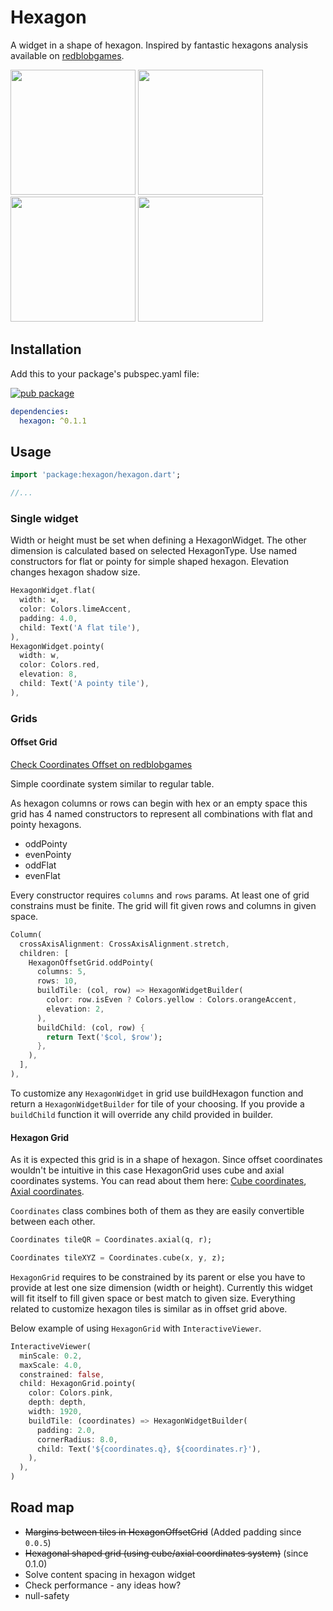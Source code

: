 # Hexagon

A widget in a shape of hexagon.
Inspired by fantastic hexagons analysis available on [redblobgames](https://www.redblobgames.com/grids/hexagons/).

<img src="https://raw.githubusercontent.com/rSquared-software/flutter-hexagon/master/example/hexagon_example_1.png" width="200"> <img src="https://raw.githubusercontent.com/rSquared-software/flutter-hexagon/master/example/hexagon_example_2.png" width="200"> <img src="https://raw.githubusercontent.com/rSquared-software/flutter-hexagon/master/example/hexagon_example_3.png" width="200"> <img src="https://raw.githubusercontent.com/rSquared-software/flutter-hexagon/master/example/hexagon_example_4.png" width="200">

## Installation
Add this to your package's pubspec.yaml file:

[![pub package](https://img.shields.io/pub/v/hexagon.svg)](https://pub.dev/packages/hexagon)

```yaml
dependencies:
  hexagon: ^0.1.1
```

## Usage

```dart
import 'package:hexagon/hexagon.dart';

//...
```

### Single widget
Width or height must be set when defining a HexagonWidget. The other dimension is calculated based on selected HexagonType.
Use named constructors for flat or pointy for simple shaped hexagon. Elevation changes hexagon shadow size.

```dart
HexagonWidget.flat(
  width: w,
  color: Colors.limeAccent,
  padding: 4.0,
  child: Text('A flat tile'),
),
HexagonWidget.pointy(
  width: w,
  color: Colors.red,
  elevation: 8,
  child: Text('A pointy tile'),
),
```

### Grids
#### Offset Grid
[Check Coordinates Offset on redblobgames](https://www.redblobgames.com/grids/hexagons/#coordinates-offset)

Simple coordinate system similar to regular table.

As hexagon columns or rows can begin with hex or an empty space this grid has 4 named constructors to represent all combinations with flat and pointy hexagons.
* oddPointy
* evenPointy
* oddFlat
* evenFlat

Every constructor requires `columns` and `rows` params.
At least one of grid constrains must be finite. The grid will fit given rows and columns in given space.

```dart
Column(
  crossAxisAlignment: CrossAxisAlignment.stretch,
  children: [
    HexagonOffsetGrid.oddPointy(
      columns: 5,
      rows: 10,
      buildTile: (col, row) => HexagonWidgetBuilder(
        color: row.isEven ? Colors.yellow : Colors.orangeAccent,
        elevation: 2,
      ),
      buildChild: (col, row) {
        return Text('$col, $row');
      },
    ),
  ],
),
```

To customize any `HexagonWidget` in grid use buildHexagon function and return a `HexagonWidgetBuilder` for tile of your choosing.
If you provide a `buildChild` function it will override any child provided in builder.

#### Hexagon Grid
As it is expected this grid is in a shape of hexagon.
Since offset coordinates wouldn't be intuitive in this case HexagonGrid uses cube and axial coordinates systems.
You can read about them here: [Cube coordinates](https://www.redblobgames.com/grids/hexagons/#coordinates-cube), [Axial coordinates](https://www.redblobgames.com/grids/hexagons/#coordinates-axial).

`Coordinates` class combines both of them as they are easily convertible between each other.

```dart
Coordinates tileQR = Coordinates.axial(q, r);

Coordinates tileXYZ = Coordinates.cube(x, y, z);
```

`HexagonGrid` requires to be constrained by its parent or else you have to provide at lest one size dimension (width or height). Currently this widget will fit itself to fill given space or best match to given size.
Everything related to customize hexagon tiles is similar as in offset grid above.

Below example of using `HexagonGrid` with `InteractiveViewer`.

```dart
InteractiveViewer(
  minScale: 0.2,
  maxScale: 4.0,
  constrained: false,
  child: HexagonGrid.pointy(
    color: Colors.pink,
    depth: depth,
    width: 1920,
    buildTile: (coordinates) => HexagonWidgetBuilder(
      padding: 2.0,
      cornerRadius: 8.0,
      child: Text('${coordinates.q}, ${coordinates.r}'),
    ),
  ),
)
```

## Road map

* ~~Margins between tiles in HexagonOffsetGrid~~ (Added padding since `0.0.5`)
* ~~Hexagonal shaped grid (using cube/axial coordinates system)~~ (since 0.1.0)
* Solve content spacing in hexagon widget
* Check performance - any ideas how?
* null-safety